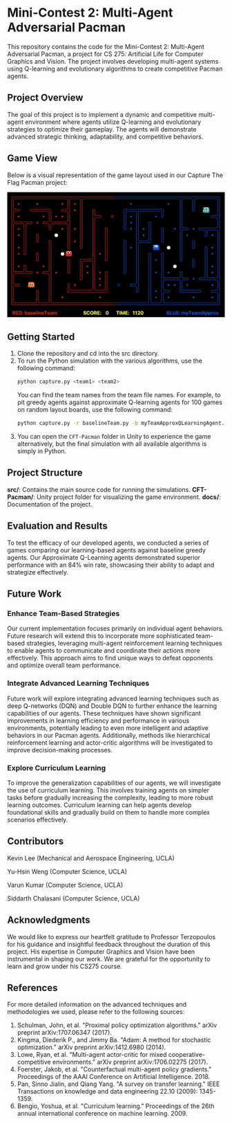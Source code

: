 # Mini-Contest 2: Multi-Agent Adversarial Pacman

This repository contains the code for the Mini-Contest 2: Multi-Agent Adversarial Pacman, a project for CS 275: Artificial Life for Computer Graphics and Vision. The project involves developing multi-agent systems using Q-learning and evolutionary algorithms to create competitive Pacman agents.

## Project Overview

The goal of this project is to implement a dynamic and competitive multi-agent environment where agents utilize Q-learning and evolutionary strategies to optimize their gameplay. The agents will demonstrate advanced strategic thinking, adaptability, and competitive behaviors.

## Game View

Below is a visual representation of the game layout used in our Capture The Flag Pacman project:

![Game Layout](docs/game_layout.png)

## Getting Started
1. Clone the repository and cd into the src directory. 
2. To run the Python simulation with the various algorithms, use the following command:
    ```bash
    python capture.py <team1> <team2>
    ```
    You can find the team names from the team file names. For example, to pit greedy agents against approximate Q-learning agents for 100 games on random layout boards, use the following command:
    ```bash
    python capture.py -r baselineTeam.py -b myTeamApproxQLearningAgent.py -n 100 -l RANDOM
    ```
3. You can open the `CFT-Pacman` folder in Unity to experience the game alternatively, but the final simulation with all available algorithms is simply in Python.

## Project Structure

**src/**: Contains the main source code for running the simulations.
**CFT-Pacman/**: Unity project folder for visualizing the game environment.
**docs/**: Documentation of the project.

## Evaluation and Results

To test the efficacy of our developed agents, we conducted a series of games comparing our learning-based agents against baseline greedy agents. Our Approximate Q-Learning agents demonstrated superior performance with an 84% win rate, showcasing their ability to adapt and strategize effectively.

## Future Work

### Enhance Team-Based Strategies
Our current implementation focuses primarily on individual agent behaviors. Future research will extend this to incorporate more sophisticated team-based strategies, leveraging multi-agent reinforcement learning techniques to enable agents to communicate and coordinate their actions more effectively. This approach aims to find unique ways to defeat opponents and optimize overall team performance.

### Integrate Advanced Learning Techniques
Future work will explore integrating advanced learning techniques such as deep Q-networks (DQN) and Double DQN to further enhance the learning capabilities of our agents. These techniques have shown significant improvements in learning efficiency and performance in various environments, potentially leading to even more intelligent and adaptive behaviors in our Pacman agents. Additionally, methods like hierarchical reinforcement learning and actor-critic algorithms will be investigated to improve decision-making processes.

### Explore Curriculum Learning
To improve the generalization capabilities of our agents, we will investigate the use of curriculum learning. This involves training agents on simpler tasks before gradually increasing the complexity, leading to more robust learning outcomes. Curriculum learning can help agents develop foundational skills and gradually build on them to handle more complex scenarios effectively.

## Contributors

Kevin Lee (Mechanical and Aerospace Engineering, UCLA)

Yu-Hsin Weng (Computer Science, UCLA)

Varun Kumar (Computer Science, UCLA)

Siddarth Chalasani (Computer Science, UCLA)

## Acknowledgments

We would like to express our heartfelt gratitude to Professor Terzopoulos for his guidance and insightful feedback throughout the duration of this project. His expertise in Computer Graphics and Vision have been instrumental in shaping our work. We are grateful for the opportunity to learn and grow under his CS275 course.

## References

For more detailed information on the advanced techniques and methodologies we used, please refer to the following sources:

1. Schulman, John, et al. "Proximal policy optimization algorithms." arXiv preprint arXiv:1707.06347 (2017).
2. Kingma, Diederik P., and Jimmy Ba. "Adam: A method for stochastic optimization." arXiv preprint arXiv:1412.6980 (2014).
3. Lowe, Ryan, et al. "Multi-agent actor-critic for mixed cooperative-competitive environments." arXiv preprint arXiv:1706.02275 (2017).
4. Foerster, Jakob, et al. "Counterfactual multi-agent policy gradients." Proceedings of the AAAI Conference on Artificial Intelligence. 2018.
5. Pan, Sinno Jialin, and Qiang Yang. "A survey on transfer learning." IEEE Transactions on knowledge and data engineering 22.10 (2009): 1345-1359.
6. Bengio, Yoshua, et al. "Curriculum learning." Proceedings of the 26th annual international conference on machine learning. 2009.
